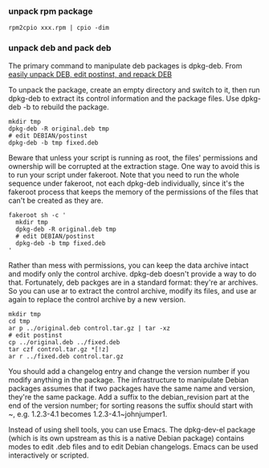 ### unpack rpm package

```
rpm2cpio xxx.rpm | cpio -dim
```

### unpack deb and pack deb

The primary command to manipulate deb packages is dpkg-deb. From [easily unpack DEB, edit postinst, and repack DEB]

To unpack the package, create an empty directory and switch to it, then run dpkg-deb to extract its control information and the package files. 
Use dpkg-deb -b to rebuild the package.
```
mkdir tmp
dpkg-deb -R original.deb tmp
# edit DEBIAN/postinst
dpkg-deb -b tmp fixed.deb
```
Beware that unless your script is running as root, the files' permissions and ownership will be corrupted at the extraction stage.
One way to avoid this is to run your script under fakeroot. 
Note that you need to run the whole sequence under fakeroot, not each dpkg-deb individually, since it's the fakeroot process that keeps the memory of the permissions of the files that can't be created as they are.
```
fakeroot sh -c '
  mkdir tmp
  dpkg-deb -R original.deb tmp
  # edit DEBIAN/postinst
  dpkg-deb -b tmp fixed.deb
'
```
Rather than mess with permissions, you can keep the data archive intact and modify only the control archive. 
dpkg-deb doesn't provide a way to do that. Fortunately, deb packges are in a standard format: they're ar archives. 
So you can use ar to extract the control archive, modify its files, and use ar again to replace the control archive by a new version.
```
mkdir tmp
cd tmp
ar p ../original.deb control.tar.gz | tar -xz
# edit postinst
cp ../original.deb ../fixed.deb
tar czf control.tar.gz *[!z]
ar r ../fixed.deb control.tar.gz
```
You should add a changelog entry and change the version number if you modify anything in the package. 
The infrastructure to manipulate Debian packages assumes that if two packages have the same name and version, they're the same package. 
Add a suffix to the debian_revision part at the end of the version number; for sorting reasons the suffix should start with ~, e.g. 1.2.3-4.1 becomes 1.2.3-4.1~johnjumper1.

Instead of using shell tools, you can use Emacs. 
The dpkg-dev-el package (which is its own upstream as this is a native Debian package) contains modes to edit .deb files and to edit Debian changelogs. 
Emacs can be used interactively or scripted.

  [easily unpack DEB, edit postinst, and repack DEB]:https://unix.stackexchange.com/questions/138188/easily-unpack-deb-edit-postinst-and-repack-deb
